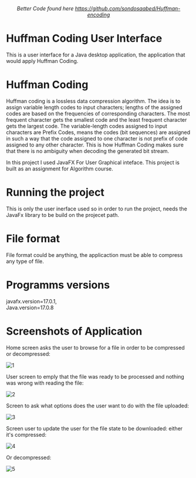<div align="center">

  _Better Code found here https://github.com/sondosaabed/Huffman-encoding_  

</div>


# Huffman Coding User Interface
This is a user interface for a Java desktop application, the application that would apply Huffman Coding.

# Huffman Coding
Huffman coding is a lossless data compression algorithm. The idea is to assign variable length codes to input characters; lengths of the assigned codes are based on the frequencies of corresponding characters. The most frequent character gets the smallest code and the least frequent character gets the largest code.
The variable-length codes assigned to input characters are Prefix Codes, means the codes (bit sequences) are assigned in such a way that the code assigned to one character is not prefix of code assigned to any other character. This is how Huffman Coding makes sure that there is no ambiguity when decoding the generated bit stream.

In this project I used JavaFX For User Graphical inteface. This project is built as an assignment for Algorithm course.

# Running the project 
This is only the user inerface used so in order to run the project, needs the JavaFx library to be build on the projecet path. 

# File format
File format could be anything, the applicaction must be able to compress any type of file. 

# Programms versions
javafx.version=17.0.1,  
Java.version=17.0.8

# Screenshots of Application

Home screen asks the user to browse for a file in order to be compressed or decompressed:

![1](https://user-images.githubusercontent.com/65151701/157238820-8dc6ad4d-afd4-498d-9656-f1076f276f19.png)

User screen to emply that the file was ready to be processed and nothing was wrong with reading the file:

![2](https://user-images.githubusercontent.com/65151701/157238833-b33c3db7-64ec-46dd-b24e-a838326a0d23.png)

Screen to ask what options does the user want to do with the file uploaded:

![3](https://user-images.githubusercontent.com/65151701/157238849-55b21e56-f34e-4bdf-9a33-080b47ff8e7e.png)

Screen user to update the user for the file state to be downloaded: 
either it's compressed:

![4](https://user-images.githubusercontent.com/65151701/157238885-bcda57ae-c5bd-4679-8a6c-68737a6efdaa.png)

Or decompressed: 

![5](https://user-images.githubusercontent.com/65151701/157238900-0e545c9a-6418-47ec-a8c1-ad03dfc4ad12.png)
